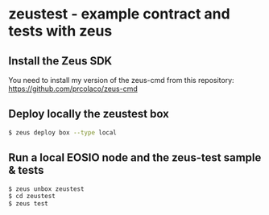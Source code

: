 # zeustest - example contract and tests with zeus

## Install the Zeus SDK
You need to install my version of the zeus-cmd from this repository:
https://github.com/prcolaco/zeus-cmd

## Deploy locally the zeustest box
```bash
$ zeus deploy box --type local
```

## Run a local EOSIO node and the zeus-test sample & tests
```bash
$ zeus unbox zeustest
$ cd zeustest
$ zeus test
```
